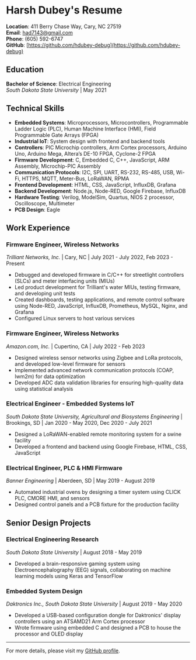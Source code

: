 # Harsh Dubey's Resume

**Location**: 411 Berry Chase Way, Cary, NC 27519  
**Email**: [had7143@gmail.com](mailto:had7143@gmail.com)  
**Phone**: (605) 592-6747  
**GitHub**: [https://github.com/hdubey-debug](https://github.com/hdubey-debug)

## Education
**Bachelor of Science**: Electrical Engineering  
*South Dakota State University* | May 2021

## Technical Skills
- **Embedded Systems**: Microprocessors, Microcontrollers, Programmable Ladder Logic (PLC), Human Machine Interface (HMI), Field Programmable Gate Arrays (FPGA)
- **Industrial IoT**: System design with frontend and backend tools
- **Controllers**: PIC Microchip controllers, Arm Cortex processors, Arduino Uno, Arduino Mega, Altera’s DE-10 FPGA, Cyclone-2 FPGA
- **Firmware Development**: C, Embedded C, C++, JavaScript, ARM Assembly, Microchip-PIC Assembly
- **Communication Protocols**: I2C, SPI, UART, RS-232, RS-485, USB, Wi-Fi, HTTPS, MQTT, Meter-Bus, LoRaWAN, RPMA
- **Frontend Development**: HTML, CSS, JavaScript, InfluxDB, Grafana
- **Backend Development**: Node.js, Node-RED, Google Firebase, InfluxDB
- **Hardware Testing**: Verilog, ModelSim, Quartus, NIOS 2 processor, Oscilloscope, Multimeter
- **PCB Design**: Eagle

## Work Experience

### Firmware Engineer, Wireless Networks  
*Trilliant Networks, Inc.* | Cary, NC | July 2021 - July 2022, Feb 2023 - Present  
- Debugged and developed firmware in C/C++ for streetlight controllers (SLCs) and meter interfacing units (MIUs)
- Led product development for Trilliant's water MIUs, testing firmware, and developing unit tests
- Created dashboards, testing applications, and remote control software using Node-RED, JavaScript, InfluxDB, Prometheus, MySQL, Nginx, and Grafana
- Configured Linux servers to host various services

### Firmware Engineer, Wireless Networks  
*Amazon.com, Inc.* | Cupertino, CA | July 2022 - Feb 2023  
- Designed wireless sensor networks using Zigbee and LoRa protocols, and developed low-level firmware for sensors
- Implemented advanced network communication protocols (COAP, lwm2m) for data optimization
- Developed ADC data validation libraries for ensuring high-quality data using statistical analysis

### Electrical Engineer - Embedded Systems IoT  
*South Dakota State University, Agricultural and Biosystems Engineering* | Brookings, SD | Jan 2020 - May 2020, Dec 2020 - July 2021  
- Designed a LoRaWAN-enabled remote monitoring system for a swine facility
- Developed a frontend and backend using Google Firebase, HTML, CSS, JavaScript

### Electrical Engineer, PLC & HMI Firmware  
*Banner Engineering* | Aberdeen, SD | May 2019 - August 2019  
- Automated industrial ovens by designing a timer system using CLICK PLC, CMORE HMI, and sensors
- Designed control panels and a PCB fixture for the production facility

## Senior Design Projects

### Electrical Engineering Research  
*South Dakota State University* | August 2018 - May 2019  
- Developed a brain-responsive gaming system using Electroencephalography (EEG) signals, collaborating on machine learning models using Keras and TensorFlow

### Embedded System Design  
*Daktronics Inc., South Dakota State University* | August 2019 - May 2020  
- Developed a USB-based configuration dongle for Daktronics' display controllers using an ATSAMD21 Arm Cortex processor
- Wrote firmware using embedded C and designed a PCB to house the processor and OLED display

---

For more details, please visit my [GitHub profile](https://github.com/hdubey-debug?tab=repositories).
